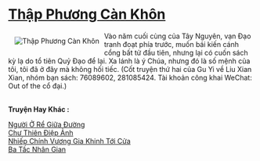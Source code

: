 <a href="https://truyenwiki.net/thap-phuong-can-khon.36509/" title="Thập Phương Càn Khôn"><h1>Thập Phương Càn Khôn</h1></a><div style="display:table"><img align="right" style="float: left; padding: 10px;" src="https://truyenwiki.net/a/img/str/src/36509.jpg" alt="Thập Phương Càn Khôn">Vào năm cuối cùng của Tây Nguyên, vạn Đạo tranh đoạt phía trước, muốn bái kiến ​​cánh cổng bất tử đầu tiên, nhưng lại có cuốn sách kỳ lạ do tổ tiên Quỷ Đạo để lại. Xa lánh là ý Chúa, nhưng đó là số mệnh của tôi, tôi đã ở đây mà không hối tiếc. (Cốt truyện thứ hai của Gu Yi về Liu Xian Xian, nhóm bạn sách: 76089602, 281085424. Tài khoản công khai WeChat: Out of the cổ đại.)</div><p><br><b>Truyện Hay Khác :</b></p><a href="https://truyenwiki.net/nguoi-o-re-giua-duong.35693/" alt="Người Ở Rể Giữa Đường">Người Ở Rể Giữa Đường</a><br/><a href="https://github.com/nownovels/wikidich/tree/master/truyenhay/35611" alt="Chư Thiên Điệp Ảnh">Chư Thiên Điệp Ảnh</a><br/><a href="https://github.com/nownovels/wikidich/tree/master/truyenhay/36561" alt="Nhiếp Chính Vương Gia Khinh Tới Cửa">Nhiếp Chính Vương Gia Khinh Tới Cửa</a><br/><a href="https://github.com/nownovels/wikidich/tree/master/truyenhay/35146" alt="Ba Tấc Nhân Gian">Ba Tấc Nhân Gian</a><br/>